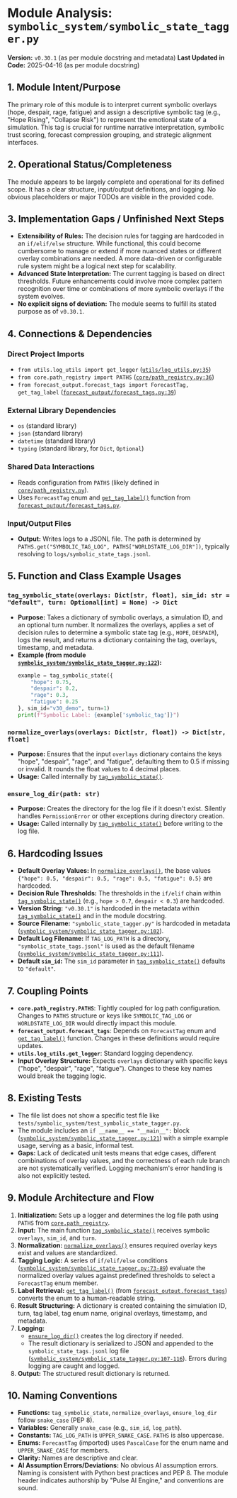 # Module Analysis: `symbolic_system/symbolic_state_tagger.py`

**Version:** `v0.30.1` (as per module docstring and metadata)
**Last Updated in Code:** 2025-04-16 (as per module docstring)

## 1. Module Intent/Purpose

The primary role of this module is to interpret current symbolic overlays (hope, despair, rage, fatigue) and assign a descriptive symbolic tag (e.g., "Hope Rising", "Collapse Risk") to represent the emotional state of a simulation. This tag is crucial for runtime narrative interpretation, symbolic trust scoring, forecast compression grouping, and strategic alignment interfaces.

## 2. Operational Status/Completeness

The module appears to be largely complete and operational for its defined scope. It has a clear structure, input/output definitions, and logging. No obvious placeholders or major TODOs are visible in the provided code.

## 3. Implementation Gaps / Unfinished Next Steps

*   **Extensibility of Rules:** The decision rules for tagging are hardcoded in an `if/elif/else` structure. While functional, this could become cumbersome to manage or extend if more nuanced states or different overlay combinations are needed. A more data-driven or configurable rule system might be a logical next step for scalability.
*   **Advanced State Interpretation:** The current tagging is based on direct thresholds. Future enhancements could involve more complex pattern recognition over time or combinations of more symbolic overlays if the system evolves.
*   **No explicit signs of deviation:** The module seems to fulfill its stated purpose as of `v0.30.1`.

## 4. Connections & Dependencies

### Direct Project Imports
*   `from utils.log_utils import get_logger` ([`utils/log_utils.py:35`](../../../utils/log_utils.py:35))
*   `from core.path_registry import PATHS` ([`core/path_registry.py:36`](../../../core/path_registry.py:36))
*   `from forecast_output.forecast_tags import ForecastTag, get_tag_label` ([`forecast_output/forecast_tags.py:39`](../../../forecast_output/forecast_tags.py:39))

### External Library Dependencies
*   `os` (standard library)
*   `json` (standard library)
*   `datetime` (standard library)
*   `typing` (standard library, for `Dict`, `Optional`)

### Shared Data Interactions
*   Reads configuration from `PATHS` (likely defined in [`core/path_registry.py`](../../../core/path_registry.py)).
*   Uses `ForecastTag` enum and [`get_tag_label()`](../../../forecast_output/forecast_tags.py:39) function from [`forecast_output/forecast_tags.py`](../../../forecast_output/forecast_tags.py).

### Input/Output Files
*   **Output:** Writes logs to a JSONL file. The path is determined by `PATHS.get("SYMBOLIC_TAG_LOG", PATHS["WORLDSTATE_LOG_DIR"])`, typically resolving to `logs/symbolic_state_tags.jsonl`.

## 5. Function and Class Example Usages

### `tag_symbolic_state(overlays: Dict[str, float], sim_id: str = "default", turn: Optional[int] = None) -> Dict`
*   **Purpose:** Takes a dictionary of symbolic overlays, a simulation ID, and an optional turn number. It normalizes the overlays, applies a set of decision rules to determine a symbolic state tag (e.g., `HOPE`, `DESPAIR`), logs the result, and returns a dictionary containing the tag, overlays, timestamp, and metadata.
*   **Example (from module [`symbolic_system/symbolic_state_tagger.py:122`](../../../symbolic_system/symbolic_state_tagger.py:122)):**
    ```python
    example = tag_symbolic_state({
        "hope": 0.75,
        "despair": 0.2,
        "rage": 0.3,
        "fatigue": 0.25
    }, sim_id="v30_demo", turn=1)
    print(f"Symbolic Label: {example['symbolic_tag']}")
    ```

### `normalize_overlays(overlays: Dict[str, float]) -> Dict[str, float]`
*   **Purpose:** Ensures that the input `overlays` dictionary contains the keys "hope", "despair", "rage", and "fatigue", defaulting them to 0.5 if missing or invalid. It rounds the float values to 4 decimal places.
*   **Usage:** Called internally by [`tag_symbolic_state()`](../../../symbolic_system/symbolic_state_tagger.py:62).

### `ensure_log_dir(path: str)`
*   **Purpose:** Creates the directory for the log file if it doesn't exist. Silently handles `PermissionError` or other exceptions during directory creation.
*   **Usage:** Called internally by [`tag_symbolic_state()`](../../../symbolic_system/symbolic_state_tagger.py:62) before writing to the log file.

## 6. Hardcoding Issues

*   **Default Overlay Values:** In [`normalize_overlays()`](../../../symbolic_system/symbolic_state_tagger.py:54), the base values `{"hope": 0.5, "despair": 0.5, "rage": 0.5, "fatigue": 0.5}` are hardcoded.
*   **Decision Rule Thresholds:** The thresholds in the `if/elif` chain within [`tag_symbolic_state()`](../../../symbolic_system/symbolic_state_tagger.py:73) (e.g., `hope > 0.7`, `despair < 0.3`) are hardcoded.
*   **Version String:** `"v0.30.1"` is hardcoded in the metadata within [`tag_symbolic_state()`](../../../symbolic_system/symbolic_state_tagger.py:101) and in the module docstring.
*   **Source Filename:** `"symbolic_state_tagger.py"` is hardcoded in metadata ([`symbolic_system/symbolic_state_tagger.py:102`](../../../symbolic_system/symbolic_state_tagger.py:102)).
*   **Default Log Filename:** If `TAG_LOG_PATH` is a directory, `"symbolic_state_tags.jsonl"` is used as the default filename ([`symbolic_system/symbolic_state_tagger.py:111`](../../../symbolic_system/symbolic_state_tagger.py:111)).
*   **Default `sim_id`:** The `sim_id` parameter in [`tag_symbolic_state()`](../../../symbolic_system/symbolic_state_tagger.py:62) defaults to `"default"`.

## 7. Coupling Points

*   **`core.path_registry.PATHS`**: Tightly coupled for log path configuration. Changes to `PATHS` structure or keys like `SYMBOLIC_TAG_LOG` or `WORLDSTATE_LOG_DIR` would directly impact this module.
*   **`forecast_output.forecast_tags`**: Depends on `ForecastTag` enum and [`get_tag_label()`](../../../forecast_output/forecast_tags.py:39) function. Changes in these definitions would require updates.
*   **`utils.log_utils.get_logger`**: Standard logging dependency.
*   **Input Overlay Structure:** Expects `overlays` dictionary with specific keys ("hope", "despair", "rage", "fatigue"). Changes to these key names would break the tagging logic.

## 8. Existing Tests

*   The file list does not show a specific test file like `tests/symbolic_system/test_symbolic_state_tagger.py`.
*   The module includes an `if __name__ == "__main__":` block ([`symbolic_system/symbolic_state_tagger.py:121`](../../../symbolic_system/symbolic_state_tagger.py:121)) with a simple example usage, serving as a basic, informal test.
*   **Gaps:** Lack of dedicated unit tests means that edge cases, different combinations of overlay values, and the correctness of each rule branch are not systematically verified. Logging mechanism's error handling is also not explicitly tested.

## 9. Module Architecture and Flow

1.  **Initialization:** Sets up a logger and determines the log file path using `PATHS` from [`core.path_registry`](../../../core/path_registry.py).
2.  **Input:** The main function [`tag_symbolic_state()`](../../../symbolic_system/symbolic_state_tagger.py:62) receives symbolic `overlays`, `sim_id`, and `turn`.
3.  **Normalization:** [`normalize_overlays()`](../../../symbolic_system/symbolic_state_tagger.py:54) ensures required overlay keys exist and values are standardized.
4.  **Tagging Logic:** A series of `if/elif/else` conditions ([`symbolic_system/symbolic_state_tagger.py:73-89`](../../../symbolic_system/symbolic_state_tagger.py:73-89)) evaluate the normalized overlay values against predefined thresholds to select a `ForecastTag` enum member.
5.  **Label Retrieval:** [`get_tag_label()`](../../../forecast_output/forecast_tags.py:39) (from [`forecast_output.forecast_tags`](../../../forecast_output/forecast_tags.py)) converts the enum to a human-readable string.
6.  **Result Structuring:** A dictionary is created containing the simulation ID, turn, tag label, tag enum name, original overlays, timestamp, and metadata.
7.  **Logging:**
    *   [`ensure_log_dir()`](../../../symbolic_system/symbolic_state_tagger.py:45) creates the log directory if needed.
    *   The result dictionary is serialized to JSON and appended to the `symbolic_state_tags.jsonl` log file ([`symbolic_system/symbolic_state_tagger.py:107-116`](../../../symbolic_system/symbolic_state_tagger.py:107-116)). Errors during logging are caught and logged.
8.  **Output:** The structured result dictionary is returned.

## 10. Naming Conventions

*   **Functions:** `tag_symbolic_state`, `normalize_overlays`, `ensure_log_dir` follow `snake_case` (PEP 8).
*   **Variables:** Generally `snake_case` (e.g., `sim_id`, `log_path`).
*   **Constants:** `TAG_LOG_PATH` is `UPPER_SNAKE_CASE`. `PATHS` is also uppercase.
*   **Enums:** `ForecastTag` (imported) uses `PascalCase` for the enum name and `UPPER_SNAKE_CASE` for members.
*   **Clarity:** Names are descriptive and clear.
*   **AI Assumption Errors/Deviations:** No obvious AI assumption errors. Naming is consistent with Python best practices and PEP 8. The module header indicates authorship by "Pulse AI Engine," and conventions are sound.